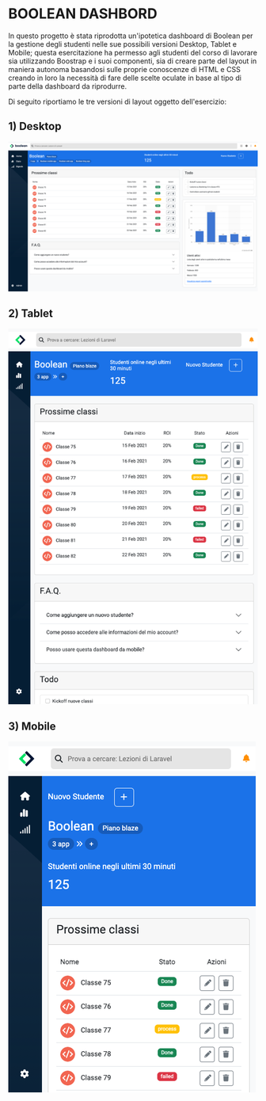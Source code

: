 # BOOLEAN DASHBORD

In questo progetto è stata riprodotta un'ipotetica dashboard di Boolean per la gestione degli studenti nelle sue possibili versioni Desktop, Tablet e Mobile; questa esercitazione ha permesso agli studenti del corso di lavorare sia utilizzando Boostrap e i suoi componenti, sia di creare parte del layout in maniera autonoma basandosi sulle proprie conoscenze di HTML e CSS creando in loro la necessità di fare delle scelte oculate in base al tipo di parte della dashboard da riprodurre.

Di seguito riportiamo le tre versioni di layout oggetto dell'esercizio:

## 1) Desktop

![layout desktop](screenshots/bootstrap-dashboard-desktop-1.png)

## 2) Tablet

![layout tablet](screenshots/bootstrap-dashboard-tablet.png)

## 3) Mobile

![layout mobile](screenshots/bootstrap-dashboard-mobile.png)
